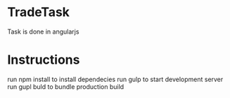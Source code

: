 # TradeTask

Task is done in angularjs

# Instructions 

run npm install to install dependecies 
run gulp to start development server
run gupl buld to bundle production build
